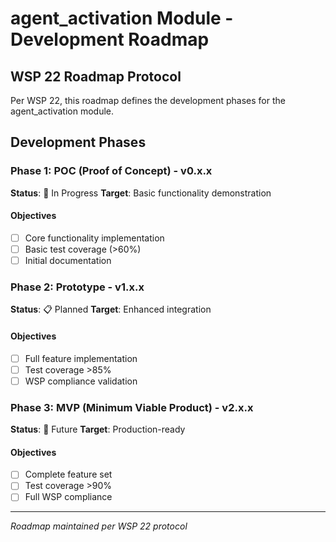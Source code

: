 # agent_activation Module - Development Roadmap

## WSP 22 Roadmap Protocol
Per WSP 22, this roadmap defines the development phases for the agent_activation module.

## Development Phases

### Phase 1: POC (Proof of Concept) - v0.x.x
**Status**: 🚧 In Progress
**Target**: Basic functionality demonstration

#### Objectives
- [ ] Core functionality implementation
- [ ] Basic test coverage (>60%)
- [ ] Initial documentation

### Phase 2: Prototype - v1.x.x
**Status**: 📋 Planned
**Target**: Enhanced integration

#### Objectives
- [ ] Full feature implementation
- [ ] Test coverage >85%
- [ ] WSP compliance validation

### Phase 3: MVP (Minimum Viable Product) - v2.x.x
**Status**: 🔮 Future
**Target**: Production-ready

#### Objectives
- [ ] Complete feature set
- [ ] Test coverage >90%
- [ ] Full WSP compliance

---

*Roadmap maintained per WSP 22 protocol*
